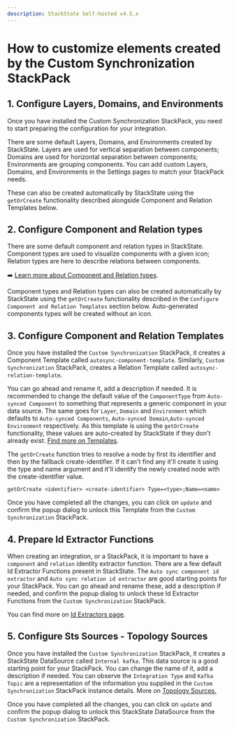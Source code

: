 ```yaml
---
description: StackState Self-hosted v4.5.x
---
```


# How to customize elements created by the Custom Synchronization StackPack


## 1. Configure Layers, Domains, and Environments

Once you have installed the Custom Synchronization StackPack, you need to start preparing the configuration for your integration.

There are some default Layers, Domains, and Environments created by StackState. Layers are used for vertical separation between components; Domains are used for horizontal separation between components; Environments are grouping components. You can add custom Layers, Domains, and Environments in the Settings pages to match your StackPack needs.

These can also be created automatically by StackState using the `getOrCreate` functionality described alongside Component and Relation Templates below.

## 2. Configure Component and Relation types

There are some default component and relation types in StackState. Component types are used to visualize components with a given icon; Relation types are here to describe relations between components. 

➡️ [Learn more about Component and Relation types](../../../use/concepts/components_relations.md).

Component types and Relation types can also be created automatically by StackState using the `getOrCreate` functionality described in the `Configure Component and Relation Templates` section below. Auto-generated components types will be created without an icon.

## 3. Configure Component and Relation Templates

Once you have installed the `Custom Synchronization` StackPack, it creates a Component Template called `autosync-component-template`. Similarly, `Custom Synchronization` StackPack, creates a Relation Template called `autosync-relation-template`.

You can go ahead and rename it, add a description if needed. It is recommended to change the default value of the `ComponentType` from `Auto-synced Component` to something that represents a generic component in your data source. The same goes for `Layer`, `Domain` and `Environment` which defaults to `Auto-synced Components`, `Auto-synced Domain`,`Auto-synced Environment` respectively. As this template is using the `getOrCreate` functionality, these values are auto-created by StackState if they don't already exist. [Find more on Templates](../../reference/stj/using_stj.md).

The `getOrCreate` function tries to resolve a node by first its identifier and then by the fallback create-identifier. If it can't find any it'll create it using the type and name argument and it'll identify the newly created node with the create-identifier value.

```text
getOrCreate <identifier> <create-identifier> Type=<type>;Name=<name>
```

Once you have completed all the changes, you can click on `update` and confirm the popup dialog to unlock this Template from the `Custom Synchronization` StackPack.

## 4. Prepare Id Extractor Functions

When creating an integration, or a StackPack, it is important to have a `component` and `relation` identity extractor function. There are a few default Id Extractor Functions present in StackState. The `Auto sync component id extractor` and `Auto sync relation id extractor` are good starting points for your StackPack. You can go ahead and rename these, add a description if needed, and confirm the popup dialog to unlock these Id Extractor Functions from the `Custom Synchronization` StackPack.

You can find more on [Id Extractors page](../custom-functions/id-extractor-functions.md).

## 5. Configure Sts Sources - Topology Sources

Once you have installed the `Custom Synchronization` StackPack, it creates a StackState DataSource called `Internal kafka`. This data source is a good starting point for your StackPack. You can change the name of it, add a description if needed. You can observe the `Integration Type` and `Kafka Topic` are a representation of the information you supplied in the `Custom Synchronization` StackPack instance details. More on [Topology Sources.](../../../configure/topology/topology_sources.md)

Once you have completed all the changes, you can click on `update` and confirm the popup dialog to unlock this StackState DataSource from the `Custom Synchronization` StackPack.

